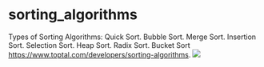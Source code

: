 # sorting_algorithms
Types of Sorting Algorithms:
Quick Sort.
Bubble Sort.
Merge Sort.
Insertion Sort.
Selection Sort.
Heap Sort.
Radix Sort.
Bucket Sort
https://www.toptal.com/developers/sorting-algorithms.
![](https://lamfo-unb.github.io/img/Sorting-algorithms/Complexity.png)
